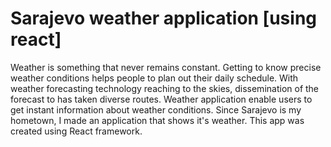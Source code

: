 # Sarajevo weather application [using react]

Weather is something that never remains constant. Getting to know precise weather conditions helps people to plan out their daily schedule. With weather forecasting technology reaching to the skies, dissemination of the forecast to has taken diverse routes. Weather application enable users to get instant information about weather conditions. Since Sarajevo is my hometown, I made an application that shows it's weather. This app was created using React framework.




